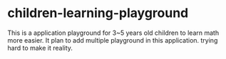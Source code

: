 # children-learning-playground
This is a application playground for 3~5 years old children to learn math more easier. It plan to add multiple playground in this application. trying hard to make it reality.
